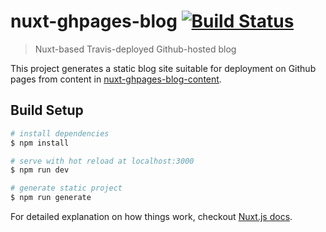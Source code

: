 # nuxt-ghpages-blog [![Build Status](https://travis-ci.org/mhgbrown/nuxt-ghpages-blog.svg?branch=master)](http://travis-ci.org/mhgbrown/nuxt-ghpages-blog)

> Nuxt-based Travis-deployed Github-hosted blog

This project generates a static blog site suitable for deployment on Github pages from content in [nuxt-ghpages-blog-content](https://github.com/mhgbrown/nuxt-ghpages-blog-content).

## Build Setup

``` bash
# install dependencies
$ npm install

# serve with hot reload at localhost:3000
$ npm run dev

# generate static project
$ npm run generate
```

For detailed explanation on how things work, checkout [Nuxt.js docs](https://nuxtjs.org).
